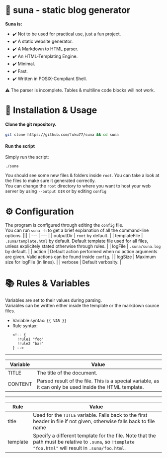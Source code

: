 # 🪷 suna - static blog generator

**Suna is:**

- ✔️ Not to be used for practical use, just a fun project.
- ✔️ A static website generator.
- ✔️ A Markdown to HTML parser.
- ✔️ An HTML-Templating Engine.
- ✔️ Minimal.
- ✔️ Fast.
- ✔️ Written in POSIX-Compliant Shell.

:warning: The parser is incomplete. Tables & multiline code blocks will not work.

# 📖 Installation & Usage

#### Clone the git repository.

  ``` bash
  git clone https://github.com/fuku77/suna && cd suna
  ```
  
#### Run the script
Simply run the script:
<br>

```
./suna 
```

You should see some new files & folders inside `root`.
You can take a look at the files to make sure it generated correctly.
<br>
You can change the `root` directory to where you want to host your web server by using `--output DIR` or by editing `config`

# ⚙ Configuration
The program is configured through editing the `config` file. <br>
You can run `suna -h` to get a brief explanation of all the command-line options.
|||
| --- | --- |
| outputDir | `root` by default. |
| templateFile | `.suna/template.html` by default. Default template file used for all files, unless explicitely stated otherwise through rules. |
| logFile | `.suna/suna.log` by default. |
| action | Default action performed when no action arguments are given. Valid actions can be found inside `config`. |
| logSize | Maximum size for logFile (in lines). |
| verbose | Default verbosity. |

# 📚 Rules & Variables
Variables are set to their values during parsing. <br>
Variables can be written either inside the template or the markdown source files.
- Variable syntax: `{{ VAR }}`
- Rule syntax:
  ```
  <!-- {
    !rule1 "foo"
    !rule2 "bar"
  } -->
  ```

---
| Variable | Value |
| -        | -     |
| TITLE    | The title of the document. |
| CONTENT  | Parsed result of the file. This is a special variable, as it can only be used inside the HTML template. |
---
| Rule     | Value |
| -        | -     |
| title    | Used for the `TITLE` variable. Falls back to the first header in file if not given, otherwise falls back to file name |
| template | Specify a different template for the file. Note that the path must be relative to `.suna`, so `!template "foo.html"` will result in `.suna/foo.html`. |
